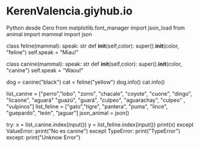 # KerenValencia.giyhub.io
Python desde Cero
from matplotlib.font_manager import json_load
from animal import mammal
import json

class feline(mammal):
    speak: str
    def __init__(self,color):
        super().__init__(color, "feline")
        self.speak = "Miau!"

class canine(mammal):
    speak: str
    def __init__(self,color):
        super().__init__(color, "canine")
        self.speak = "Waou!"
        

dog = canine("black")
cat = feline("yellow")
dog.info()
cat.info()

list_canine = ["perro","lobo", "zorro", "chacale", "coyote", "cuone", "dingo", "licaone", "aguará" "guazú", "guará", "culpeo", "aguarachay", "culpeo" , "vulpinos"]
list_feline = ["gato","tigre", "pantera", "puma", "lince", "guepardo", "león", "jaguar"]
json_animal = json()

try:
    x = list_canine.index(input())
    y = list_feline.index(input())
    print(x)
except ValueError:
    print("No es canine")
except TypeError:
    print("TypeError")
except:
    print("Unknow Error")
